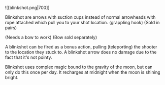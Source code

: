 ![[blinkshot.png|700]]


Blinkshot are arrows with suction cups instead of normal arrowheads with rope attached which pull you to your shot location. (grappling hook)
(Sold in pairs)

(Needs a bow to work)
(Bow sold separately)


A blinkshot can be fired as a bonus action, pulling (teleporting) the shooter to the location they stuck to.
A blinkshot arrow does no damage due to the fact that it's not pointy. 

Blinkshot uses complex magic bound to the gravity of the moon, but can only do this once per day.
It recharges at midnight when the moon is shining bright.  



